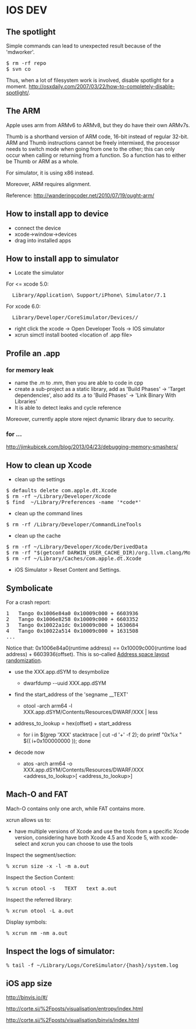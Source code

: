 # IOS DEV

## The spotlight

Simple commands can lead to unexpected result because of the 'mdworker'.

<pre>
$ rm -rf repo
$ svn co <repo-svn-path>
</pre>

Thus, when a lot of filesystem work is involved, disable spotlight for a moment. http://osxdaily.com/2007/03/22/how-to-completely-disable-spotlight/.

## The ARM

Apple uses arm from ARMv6 to ARMv8, but they do have their own ARMv7s.

Thumb is a shorthand version of ARM code, 16-bit instead of regular 32-bit. 
ARM and Thumb instructions cannot be freely intermixed, the processor needs to 
switch mode when going from one to the other; this can only occur when calling 
or returning from a function. So a function has to either be Thumb or ARM as a whole.

For simulator, it is using x86 instead.

Moreover, ARM requires alignment.

Reference: http://wanderingcoder.net/2010/07/19/ought-arm/

## How to install app to device

* connect the device
* xcode->window->devices 
* drag into installed apps

## How to install app to simulator

* Locate the simulator

For <= xcode 5.0: 

<pre>
  Library/Application\ Support/iPhone\ Simulator/7.1
</pre>

For xcode 6.0:

<pre>
  Library/Developer/CoreSimulator/Devices/<the simulator id>/
</pre>

* right click the xcode -> Open Developer Tools -> IOS simulator
* xcrun simctl install booted <location of .app file>


## Profile an .app 

### for memory leak

* name the .m to .mm, then you are able to code in cpp
* create a sub-project as a static library, add as 'Build Phases' -> 'Target dependencies',
  also add its .a to 'Build Phases' -> 'Link Binary With Libraries'
* It is able to detect leaks and cycle reference

Moreover, currently apple store reject dynamic library due to security.

### for ...

http://jimkubicek.com/blog/2013/04/23/debugging-memory-smashers/


## How to clean up Xcode

- clean up the settings

<pre>
$ defaults delete com.apple.dt.Xcode
$ rm -rf ~/Library/Developer/Xcode
$ find  ~/Library/Preferences -name '*code*'  
</pre>

- clean up the command lines

<pre>
$ rm -rf /Library/Developer/CommandLineTools
</pre>

- clean up the cache

<pre>
$ rm -rf ~/Library/Developer/Xcode/DerivedData
$ rm -rf "$(getconf DARWIN_USER_CACHE_DIR)/org.llvm.clang/ModuleCache"
$ rm -rf ~/Library/Caches/com.apple.dt.Xcode
</pre>

- iOS Simulator > Reset Content and Settings.

## Symbolicate

For a crash report:

<pre>
1   Tango 0x1006e84a0 0x10009c000 + 6603936
2   Tango 0x1006e8258 0x10009c000 + 6603352
3   Tango 0x10022a1dc 0x10009c000 + 1630684
4   Tango 0x10022a514 0x10009c000 + 1631508
...
</pre>

Notice that: 0x1006e84a0(runtime address) == 0x10009c000(runtime load address) + 6603936(offset). This is so-called [Address space layout randomization](https://en.wikipedia.org/wiki/Address_space_layout_randomization).

- use the XXX.app.dSYM to desymbolize

	- dwarfdump --uuid XXX.app.dSYM

- find the start_address of the 'segname __TEXT' 

	- otool -arch arm64 -l XXX.app.dSYM/Contents/Resources/DWARF/XXX | less

- address_to_lookup = hex(offset) + start_address

	- for i in $(grep 'XXX' stacktrace | cut -d '+' -f 2); do printf "0x%x " $(( i+0x100000000 )); done

- decode now
	
	- atos -arch arm64 -o XXX.app.dSYM/Contents/Resources/DWARF/XXX <address_to_lookup>[ <address_to_lookup>]

## Mach-O and FAT

Mach-O contains only one arch, while FAT contains more.

xcrun allows us to:

- have multiple versions of Xcode and use the tools from a specific Xcode version, considering have both Xcode 4.5 and Xcode 5, with xcode-select and xcrun you can choose to use the tools 

Inspect the segment/section:

<pre>
% xcrun size -x -l -m a.out
</pre>

Inspect the Section Content:

<pre>
% xcrun otool -s __TEXT __text a.out 
</pre>

Inspect the referred library:

<pre>
% xcrun otool -L a.out
</pre>

Display symbols:

<pre>
% xcrun nm -nm a.out 
</pre>


## Inspect the logs of simulator:

<pre>
% tail -f ~/Library/Logs/CoreSimulator/{hash}/system.log
</pre>


## iOS app size

http://binvis.io/#/

http://corte.si/%2Fposts/visualisation/entropy/index.html

http://corte.si/%2Fposts/visualisation/binvis/index.html